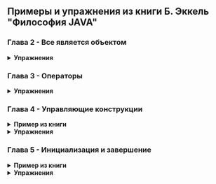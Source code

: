 ## __Примеры и упражнения из книги Б. Эккель "Философия JAVA"__

### Глава 2 - Все является объектом

<details><summary><b>Упражнения</b></summary>

> [1](src/part2/Exercises/Ex1_DefaultInit) - Создайте класс с полями int и char, которые не инициализируются в программе. Выведите их значения, чтобы убедиться в том, чтo Java выполняет инициализацию по умолчанию.

> [6](src/part2/Exercises/Ex6_Storage) - Напишите программу, включающую метод storage().

> [7 8](src/part2/Exercises/Ex7_8_IncrementableStatic) - Напишите программу с классом lncrementable, которая демонстрирует, что независимо от количества созданных объектов класс содержит только один экземпляр поля static.

> [9](src/part2/Exercises/Ex9_PrimaryType) - Напишите программу, демонстрирующую автоматическую упаковку примитивных типов.

</details>

### Глава 3 - Операторы

<details><summary><b>Упражнения</b></summary>

> [2](src/part3/Exercises/Ex2_AliasingFloat) - Создайте класс с полем типа float. Используйте его для демонстрации совмещения имен.

> [3](src/part3/Exercises/Ex3_AliasingMethod) - Создайте класс с полем типа float. Используйте его для демонстрации совмещения имен при вызове методов.

> [5 6](src/part3/Exercises/Ex5_6_ObjectsEquals) - Создайте класс Dog, содержащий два поля типа String: name и says. В методе main() создайте два объекта Dog с разными именами (spot и scruffy) и сообщениями. Выведите значения обоих полей для каждого из объектов. Создайте новую ссылку на Dog и присвойте ее объекту spot. Сравните ссылки оператором == и методом equals().

> [8](src/part3/Exercises/Ex8_LongToBinary) - Покажите, что шестнадцатеричная и восьмеричная записи могут использоваться с типом long. Для вывода результатов используйте метод Long.toBinaryString().

> [9](src/part3/Exercises/Ex9_MinMaxFloatDoubleExponential) - Выведите наибольшее и наименьшее число в экспоненциальной записи для типов float и double.

> [10](src/part3/Exercises/Ex10_BinaryOperations) - Напишите программу с двумя константами: обе константы состоят из чередующихся нулей и единиц, но у одной нулю равен младший бит, а у другой старший (подсказка: константы проще всего определить в шестнадцатеричном виде). Объедините эти две константы всеми возможными поразрядными операторами. Для вывода результатов используйте метод Integer.toBinaryString().

> [14](src/part3/Exercises/Ex14_StringOperations) - Напишите метод, который получает два аргумента String, выполняет с ними все операции логических сравнений и выводит результаты. Для операций == и I = также выполните проверку equals(). Вызовите свой метод из main() для нескольких разных объектов String.

</details>

### Глава 4 - Управляющие конструкции

<details><summary><b>Пример из книги</b></summary>

> [Пример](src/part4/BookExamples/control) - Генерация случайных чисел до тех пор, пока не будет выполнено определенное условие.

</details>

<details><summary><b>Упражнения</b></summary>

> [15](src/part4/Exercises/Ex15_100nums) - Напишите программу, которая выводит числа от 1 до 100.

> [16](src/part4/Exercises/Ex16_RandomInt) - Напишите программу, которая генерирует 25 случайных значений типа int. Для каждого значения команда if-else сообщает, в каком отношении оно находится с другим случайно сгенерированным числом (больше, меньше, равно).

> [17](src/part4/Exercises/Ex17_RandomIntInfinity) - Измените упражнение 2 так, чтобы код выполнялся в «бесконечном» цикле while. Программа должна работать до тех пор, пока ее выполнение не будет прервано с клавиатуры.

> [20](src/part4/Exercises/Ex20_MethodTest) - Создайте метод test() так, чтобы он получал два аргумента begin и end, а значение testval проверялось на принадлежность к диапазону [ begin, end] (с включением границ).

</details>

### Глава 5 - Инициализация и завершение

<details><summary><b>Пример из книги</b></summary>

> [Пример](src/part5_Initialization/BookExamples/TerminaionCondition) - Условие "готовности". Явная финализация.

> [Пример](src/part5_Initialization/BookExamples/OrderOfInitialization) - Порядок инициализации. Очередность инициализации.

> [Пример](src/part5_Initialization/BookExamples/StaticInitialization) - Инициализация статических классов. Инициализация статической памяти.

> [Пример](src/part5_Initialization/BookExamples/EpclicitStatic) - Явная инициализация статических классов. Инициализация static.

> [Пример](src/part5_Initialization/BookExamples/ArraysOfPrimitives) - Инициализация массива. Копирование ссылки на массив.

> [Пример](src/part5_Initialization/BookExamples/ArraysOfPrimitives) - Инициализация массива. Копирование ссылки на массив.

> [Пример](src/part5_Initialization/BookExamples/ArrayInit) - Инициализация массива. Создание массива примитивных типов.

> [Пример](src/part5_Initialization/BookExamples/ArrayClassObj) - Инициализация массива. Создание массива непримитивных объектов.

> [Пример](src/part5_Initialization/BookExamples/ArrayInit/ArrayInit.java) - Инициализация массива. Инициализация массивов объектов.

> [Пример](src/part5_Initialization/BookExamples/DynamicArray) - Инициализация массива. Создание массива объектов String для передачи альтернативных аргументов командной строки методу main() другого класса.

> [Пример](src/part5_Initialization/BookExamples/VarArgs/VarArgs.java) - Списки аргументов переменной длины. Производные классы от общего корневого класса Object.

> [Пример](src/part5_Initialization/BookExamples/VarArgs/NewVarArgs.java) - Списки аргументов переменной длины. Определения переменного списка аргументов через многоточие.

> [Пример](src/part5_Initialization/BookExamples/OptionalTrailingArguments) - Списки аргументов переменной длины. Список аргументов переменной длины.

> [Пример](src/part5_Initialization/BookExamples/VarArgs/VarargType.java) - Списки аргументов переменной длины. Список аргументов переменной длины в массив.

> [Пример](src/part5_Initialization/BookExamples/VarArgs/AutoboxingVarargs.java) - Списки аргументов переменной длины. Автоматическая упаковка.

> [Пример](src/part5_Initialization/BookExamples/VarArgs/OverloadingVarargs.java) - Списки аргументов переменной длины. Списки аргументов переменной длины с перезагрузкой.

> [Пример](src/part5_Initialization/BookExamples/VarArgs/OverloadingVarargs2.java) - Списки аргументов переменной длины. Списки аргументов переменной длины с перезагрузкой. В одном из методов аргумент «постоянной длины».

> [Пример](src/part5_Initialization/BookExamples/VarArgs/OverloadingVarargs3.java) - Списки аргументов переменной длины. Списки аргументов переменной длины с перезагрузкой. В одном из методов аргумент «постоянной длины» в двух методах.

</details>

<details><summary><b>Упражнения</b></summary>

> [1](src/part5_Initialization/Exercises/Ex1_DefaultInit) - Создайте класс с неинициализированной ссылкой на String. Покажите, что Java инициализирует ссылку значением null.

> [2](src/part5_Initialization/Exercises/Ex2_TwoObjConstrAndInit) - Создайте класс с полем String, инициализируемым в точке определения, и другим полем, инициализируемым конструктором.

> [3](src/part5_Initialization/Exercises/Ex3_DefaultConstructor) - Создайте класс с конструктором по умолчанию (без параметров), который выводит на экран сообщение. Создайте объект этого класса.

> [4](src/part5_Initialization/Exercises/Ex4_OverConstructors) - Добавьте к классу из упражнения 3 перегруженный конструктор, принимающий в качестве параметра строку (String) и распечатывающий ее вместе с сообщением.

> [5](src/part5_Initialization/Exercises/Ex5_OverMethod) - Создайте класс Dog (собака) с перегруженным методом bark() (лай). Методдолжен быть перегружен для разных примитивных типов данных с целью вывода сообщения о лае, завывании, поскуливании и т. п. в зависимости от версии перегруженного метода. Напишите метод main(), вызывающий все версии.

> [6](src/part5_Initialization/Exercises/Ex6_ReverseOverMethod) - Измените предыдущее упражнение так, чтобы два перегруженных метода принимали два аргумента (разных типов) и отличались только порядком их следования в списке аргументов. Проверьте, работает ли это.

> [7](src/part5_Initialization/Exercises/Ex7_WithoutConstructor) - Создайте класс без конструктора. Создайте объект этого класса в методе main(), чтобы удостовериться, что конструктор по умолчанию синтезируется автоматически.

> [8](src/part5_Initialization/Exercises/Ex8_This) - Создайте класс с двумя методами. В первом методе дважды вызовите второй метод: один раз без ключевого слова this, а во второй с this — просто для того, чтобы убедиться в работоспособности этого синтаксиса; не используйте этот способ вызова на практике.

> [9](src/part5_Initialization/Exercises/Ex9_ThisConstructor) - Подготовьте класс с двумя (перегруженными) конструкторами. Используя ключевое слово this, вызовите второй конструктор из первого.

> [10](src/part5_Initialization/Exercises/Ex10_Finalize) - Создайте класс с методом finalize(), который выводит сообщение. В методе main() создайте объект вашего класса.

> [16](src/part5_Initialization/Exercises/Ex16_ArraysString) - Создайте массив объектов String. Присвойте объект String каждому элементу. Выведите содержимое массива в цикле for.

> [17 18](src/part5_Initialization/Exercises/Ex17_18ArraysStringWithConctructor) - Создайте класс с конструктором, получающим аргумент String. Выведите значение аргумента во время конструирования. Создайте массив ссылок на этот класс, но не создавайте объекты, которыми заполняется массив. Запустите программу и посмотрите, будут ли выводиться сообщения при вызове конструкторов. Создайте объекты, которыми заполняется массив ссылок.

</details>

